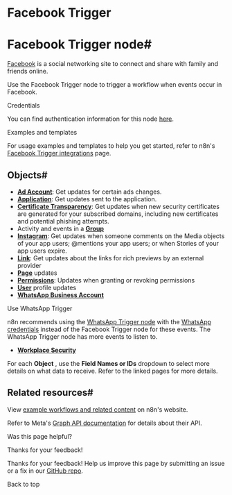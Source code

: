 # Facebook Trigger

[ ](https://github.com/n8n-io/n8n-docs/edit/main/docs/integrations/builtin/trigger-nodes/n8n-nodes-base.facebooktrigger/index.md "Edit this page")

# Facebook Trigger node#

[Facebook](https://www.facebook.com/) is a social networking site to connect and share with family and friends online.

Use the Facebook Trigger node to trigger a workflow when events occur in Facebook.

Credentials

You can find authentication information for this node [here](../../credentials/facebookapp/).

Examples and templates

For usage examples and templates to help you get started, refer to n8n's [Facebook Trigger integrations](https://n8n.io/integrations/facebook-trigger/) page.

## Objects#

  * [**Ad Account**](ad-account/): Get updates for certain ads changes.
  * [**Application**](application/): Get updates sent to the application.
  * [**Certificate Transparency**](certificate-transparency/): Get updates when new security certificates are generated for your subscribed domains, including new certificates and potential phishing attempts.
  * Activity and events in a [**Group**](group/)
  * [**Instagram**](instagram/): Get updates when someone comments on the Media objects of your app users; @mentions your app users; or when Stories of your app users expire.
  * [**Link**](link/): Get updates about the links for rich previews by an external provider
  * [**Page**](page/) updates
  * [**Permissions**](permissions/): Updates when granting or revoking permissions
  * [**User**](user/) profile updates
  * [**WhatsApp Business Account**](whatsapp/)

Use WhatsApp Trigger

n8n recommends using the [WhatsApp Trigger node](../n8n-nodes-base.whatsapptrigger/) with the [WhatsApp credentials](../../credentials/whatsapp/) instead of the Facebook Trigger node for these events. The WhatsApp Trigger node has more events to listen to.

  * [**Workplace Security**](workplace-security/)




For each **Object** , use the **Field Names or IDs** dropdown to select more details on what data to receive. Refer to the linked pages for more details.

## Related resources#

View [example workflows and related content](https://n8n.io/integrations/facebook-trigger/) on n8n's website.

Refer to Meta's [Graph API documentation](https://developers.facebook.com/docs/graph-api/webhooks/reference) for details about their API.

Was this page helpful? 

Thanks for your feedback! 

Thanks for your feedback! Help us improve this page by submitting an issue or a fix in our [GitHub repo](https://github.com/n8n-io/n8n-docs). 

Back to top 
